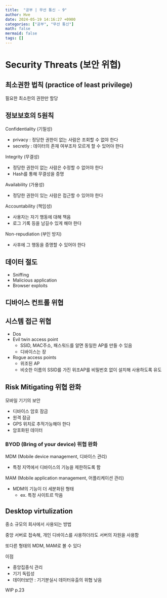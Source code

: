 ```yaml
---
title:  "공부 | 무선 통신 - 9"
author: Hve
date: 2024-05-19 14:16:27 +0900
categories: ["공부", "무선 통신"]
math: false
mermaid: false
tags: []
---
```


# Security Threats (보안 위협)

## 최소권한 법칙 (practice of least privilege)

필요한 최소한의 권한만 할당

## 정보보호의 5원칙

Confidentiality (기밀성)
- privacy : 정당한 권한이 없는 사람은 조회할 수 없야 한다
- secretly : 데이터의 존재 여부조차 모르게 할 수 있어야 한다

Integrity (무결성)
- 정당한 권한이 없는 사람은 수정할 수 없어야 한다
- Hash를 통해 무결성을 증명

Availability (가용성)
- 정당한 권한이 있는 사람은 접근할 수 있어야 한다

Accountability (책임성)
- 사용자는 자기 행동에 대해 책음
- 로그 기록 등을 남길수 있게 해야 한다

Non-repudiation (부인 방지)
- 사후에 그 행동을 증명할 수 있어야 한다

## 데이터 절도

- Sniffing
- Malicious application
- Browser exploits

## 디바이스 컨트롤 위협

## 시스템 접근 위협

- Dos
- Evil twin access point
    - SSID, MAC주소, 패스워드를 알면 동일한 AP를 만들 수 있음
    - 디바이스는 장 
- Rogue access points
    - 위조된 AP
    - 비슷한 이름의 SSID를 가진 위조AP를 비밀번호 없이 설치해 사용하도록 유도

## Risk Mitigating 위협 완화

모바일 기기의 보안
- 디바이스 암호 잠금
- 원격 잠금
- GPS 위치로 추적가능해야 한다
- 암호화된 데이터

### BYOD (Bring of your device) 위협 완화

MDM (Mobile device management, 디바이스 관리)
- 특정 지역에서 디바이스의 기능을 제한하도록 함

MAM (Mobile application management, 어플리케이션 관리)
- MDM의 기능이 더 세분화된 형태
    - ex. 특정 사이트르 막음

## Desktop virtulization

중소 규모의 회사에서 사용되는 방법

중앙 서버로 접속해, 개인 디바이스를 사용하더라도 서버의 자원을 사용함

또다른 형태의 MDM, MAM로 볼 수 있다

이점
- 중앙집중식 관리
- 기기 독립성
- 데이터보안 : 기기분실시 데이터유출의 위협 낮음

WIP p.23